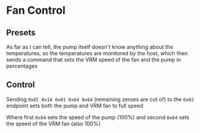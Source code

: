 # Fan Control

## Presets

As far as I can tell, the pump itself doesn't know anything about the temperatures, so the temperatures are monitored by the host, which then sends a command that sets the VRM speed of the fan and the pump in percentages

## Control

Sending `0xEC 0x1A 0x01 0x64 0x64` (remaining zeroes are cut of) to the `0x02` endpoint sets both the pump and VRM fan to full speed

Where first `0x64` sets the speed of the pump (100%) and second `0x64` sets the speed of the VRM fan (also 100%)
